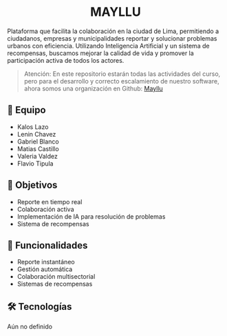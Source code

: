 <h1 align="center">MAYLLU</h1>

Plataforma que facilita la colaboración en la ciudad de Lima, permitiendo a ciudadanos, empresas y municipalidades reportar y solucionar problemas urbanos con eficiencia. Utilizando Inteligencia Artificial y un sistema de recompensas, buscamos mejorar la calidad de vida y promover la participación activa de todos los actores.

> Atención: En este repositorio estarán todas las actividades del curso, pero para el desarrollo y correcto escalamiento de nuestro software, ahora somos una organización en Github: [Mayllu](https://github.com/Mayllu)

## 👥 Equipo
- Kalos Lazo
- Lenin Chavez
- Gabriel Blanco
- Matias Castillo
- Valeria Valdez
- Flavio Tipula

## 🎯 Objetivos
- Reporte en tiempo real
- Colaboración activa
- Implementación de IA para resolución de problemas
- Sistema de recompensas

## 🚀 Funcionalidades
- Reporte instantáneo
- Gestión automática
- Colaboración multisectorial
- Sistemas de recompensas

## 🛠️ Tecnologías 
Aún no definido
